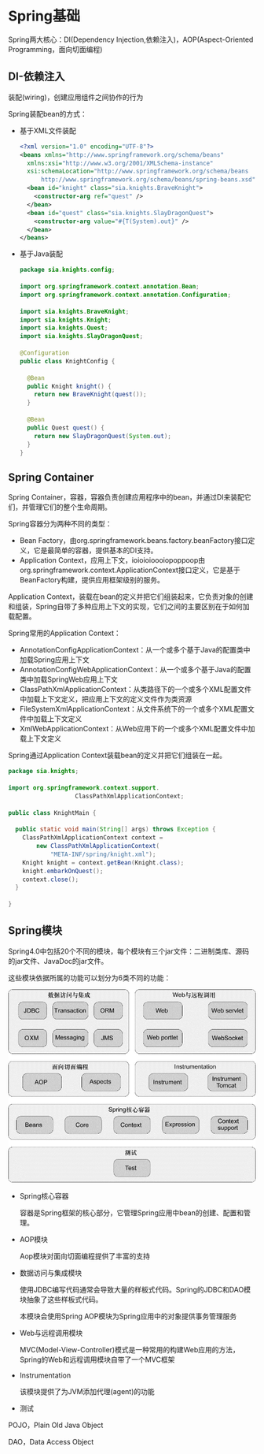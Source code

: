 # Spring基础

Spring两大核心：DI(Dependency Injection,依赖注入)，AOP(Aspect-Oriented Programming，面向切面编程)

## DI-依赖注入

装配(wiring)，创建应用组件之间协作的行为

Spring装配bean的方式：

- 基于XML文件装配

  ```xml
  <?xml version="1.0" encoding="UTF-8"?>
  <beans xmlns="http://www.springframework.org/schema/beans"
    xmlns:xsi="http://www.w3.org/2001/XMLSchema-instance"
    xsi:schemaLocation="http://www.springframework.org/schema/beans 
        http://www.springframework.org/schema/beans/spring-beans.xsd">
    <bean id="knight" class="sia.knights.BraveKnight">
      <constructor-arg ref="quest" />
    </bean>
    <bean id="quest" class="sia.knights.SlayDragonQuest">
      <constructor-arg value="#{T(System).out}" />
    </bean>
  </beans>
  ```

- 基于Java装配

  ```java
  package sia.knights.config;
  
  import org.springframework.context.annotation.Bean;
  import org.springframework.context.annotation.Configuration;
  
  import sia.knights.BraveKnight;
  import sia.knights.Knight;
  import sia.knights.Quest;
  import sia.knights.SlayDragonQuest;
  
  @Configuration
  public class KnightConfig {
  
    @Bean
    public Knight knight() {
      return new BraveKnight(quest());
    }
    
    @Bean
    public Quest quest() {
      return new SlayDragonQuest(System.out);
    }
  }
  ```

## Spring Container

Spring Container，容器，容器负责创建应用程序中的bean，并通过DI来装配它们，并管理它们的整个生命周期。

Spring容器分为两种不同的类型：

- Bean Factory，由org.springframework.beans.factory.beanFactory接口定义，它是最简单的容器，提供基本的DI支持。
- Application Context，应用上下文，ioioioioooiopoppoop由org.springframework.context.ApplicationContext接口定义，它是基于BeanFactory构建，提供应用框架级别的服务。

Application Context，装载在bean的定义并把它们组装起来，它负责对象的创建和组装，Spring自带了多种应用上下文的实现，它们之间的主要区别在于如何加载配置。

Spring常用的Application Context：

- AnnotationConfigApplicationContext：从一个或多个基于Java的配置类中加载Spring应用上下文
- AnnotationConfigWebApplicationContext：从一个或多个基于Java的配置类中加载SpringWeb应用上下文
- ClassPathXmlApplicationContext：从类路径下的一个或多个XML配置文件中加载上下文定义，把应用上下文的定义文件作为类资源
- FileSystemXmlApplicationContext：从文件系统下的一个或多个XML配置文件中加载上下文定义
- XmlWebApplicationContext：从Web应用下的一个或多个XML配置文件中加载上下文定义

Spring通过Application Context装载bean的定义并把它们组装在一起。

```java
package sia.knights;

import org.springframework.context.support.
                   ClassPathXmlApplicationContext;

public class KnightMain {

  public static void main(String[] args) throws Exception {
    ClassPathXmlApplicationContext context = 
        new ClassPathXmlApplicationContext(
            "META-INF/spring/knight.xml");
    Knight knight = context.getBean(Knight.class);
    knight.embarkOnQuest();
    context.close();
  }

}
```

## Spring模块

Spring4.0中包括20个不同的模块，每个模块有三个jar文件：二进制类库、源码的jar文件、JavaDoc的jar文件。

这些模块依据所属的功能可以划分为6类不同的功能：

![](.\images\Spring功能模块.png)

- Spring核心容器

  容器是Spring框架的核心部分，它管理Spring应用中bean的创建、配置和管理。

- AOP模块

  Aop模块对面向切面编程提供了丰富的支持

- 数据访问与集成模块

  使用JDBC编写代码通常会导致大量的样板式代码。Spring的JDBC和DAO模块抽象了这些样板式代码。

  本模块会使用Spring AOP模块为Spring应用中的对象提供事务管理服务

- Web与远程调用模块

  MVC(Model-View-Controller)模式是一种常用的构建Web应用的方法，Spring的Web和远程调用模块自带了一个MVC框架

- Instrumentation

  该模块提供了为JVM添加代理(agent)的功能

- 测试

POJO，Plain Old Java Object

DAO，Data Access Object